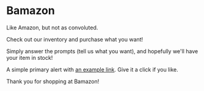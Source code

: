 # Bamazon

Like Amazon, but not as convoluted.

Check out our inventory and purchase what you want!

Simply answer the prompts (tell us what you want), and hopefully we'll have your item in stock!

<div class="alert alert-primary" role="alert">
  A simple primary alert with <a href="https://knightsofnhi.github.io/Bamazon/" class="alert-link">an example link</a>. Give it a click if you like.
</div>



Thank you for shopping at Bamazon!